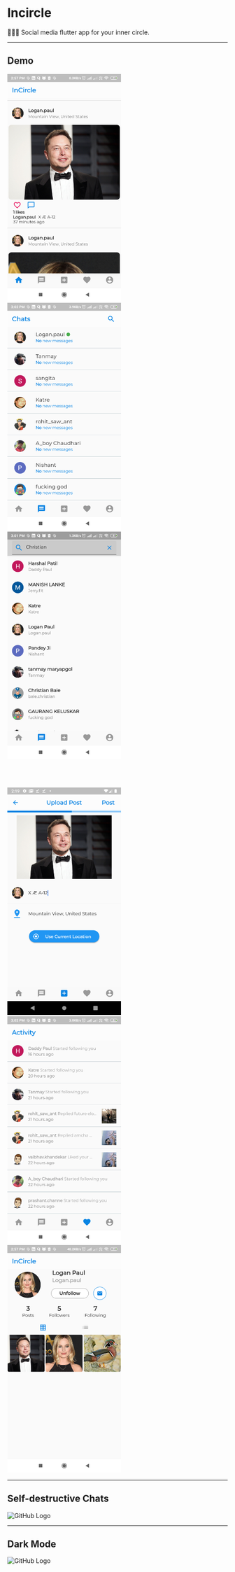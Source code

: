 # Incircle

👩‍👧‍👦 Social media flutter app for your inner circle.

---

## Demo

<p float="left">
  <img src="https://github.com/prashantchanne12/InCircle/blob/master/images/1.png" width="260" />
  &nbsp&nbsp&nbsp&nbsp
  <img src="https://github.com/prashantchanne12/InCircle/blob/master/images/2.png" width="260" />
  &nbsp&nbsp&nbsp&nbsp
  <img src="https://github.com/prashantchanne12/InCircle/blob/master/images/3.png" width="260" />
</p>



<br>
<br>



<p float="left">
  <img src="https://github.com/prashantchanne12/InCircle/blob/master/images/4.png" width="260" />
  &nbsp&nbsp&nbsp&nbsp
  <img src="https://github.com/prashantchanne12/InCircle/blob/master/images/5.png" width="260" />
  &nbsp&nbsp&nbsp&nbsp
  <img src="https://github.com/prashantchanne12/InCircle/blob/master/images/6.png" width="260" />
</p>

***

## Self-destructive Chats

![GitHub Logo](https://github.com/prashantchanne12/InCircle/blob/master/images/chat.gif?raw=true)

***

## Dark Mode

![GitHub Logo](https://github.com/prashantchanne12/InCircle/blob/master/images/blackTheme.gif?raw=true)

